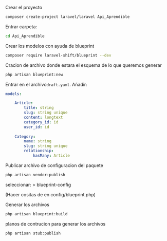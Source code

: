 Crear el proyecto 

```bash
composer create-project laravel/laravel Api_Aprendible
```
 
Entrar carpeta:
```bash
cd Api_Aprendible
```

Crear los modelos con ayuda de blueprint

```bash
composer require laravel-shift/blueprint --dev
```

Cracion de archivo donde estara el esquema de lo que queremos generar
```bash
php artisan blueprint:new
```

Entrar en el archivo`draft.yaml`. Añadir:
```yaml
models:

    Article:
        title: string
        slug: string unique
        content: longtext
        category_id: id
        user_id: id 
    
    Category:
        name: string
        slug: string unique
        relationship:
            hasMany: Article

```

Publicar archivo de configuracion del paquete 
```bash
php artisan vendor:publish 
```

seleccionar:
    > blueprint-config    


(Hacer cositas de en config/blueprint.php)

Generar los archivos
```bash
php artisan blueprint:build
```


planos de contrucion para generar los archivos
```bash
php artisan stub:publish
```
